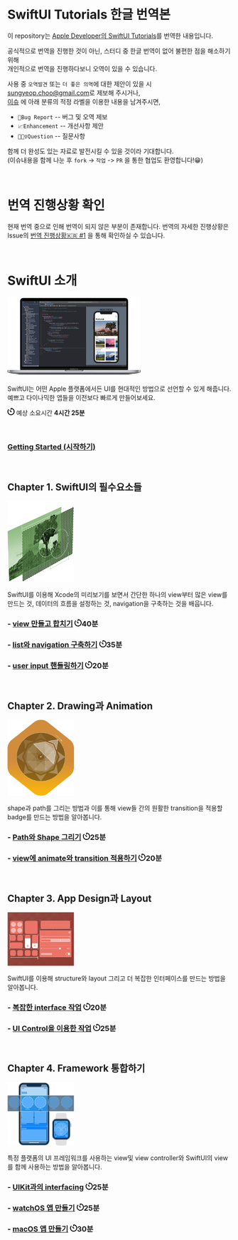 # SwiftUI Tutorials 한글 번역본

이 repository는 [Apple Developer의 SwiftUI Tutorials](https://developer.apple.com/tutorials/swiftui)를 번역한 내용입니다.

공식적으로 번역을 진행한 것이 아닌, 스터디 중 한글 번역이 없어 불편한 점을 해소하기 위해 <br>
개인적으로 번역을 진행하다보니 오역이 있을 수 있습니다.

사용 중 `오역발견` 또는 `더 좋은 의역`에 대한 제안이 있을 시 <br>
[sungyeop.choo@gmail.com](mailto:sungyeop.choo@gmail.com)로 제보해 주시거나, <br>
[이슈](https://github.com/danielsychoo/apple-swiftui-tutorials-ko/issues) 에 아래 분류의 적정 라벨을 이용한 내용을 남겨주시면,

- `🐛Bug Report` -- 버그 및 오역 제보
- `📈Enhancement` -- 개선사항 제안
- `🙋🏻‍♀️Question` -- 질문사항

함께 더 완성도 있는 자료로 발전시킬 수 있을 것이라 기대합니다. <br>
(이슈내용을 함께 나눈 후 `fork` -> `작업` -> `PR` 을 통한 협업도 환영합니다!😁)

<br>

# 번역 진행상황 확인

현재 번역 중으로 인해 번역이 되지 않은 부분이 존재합니다.
번역의 자세한 진행상황은 Issue의 [번역 진행상황🇰🇷 #1](https://github.com/danielsychoo/apple-swiftui-tutorials-ko/issues/1) 을 통해 확인하실 수 있습니다.

<br>

# SwiftUI 소개

<img alt="overview" src="images/landing/overview.png" style="max-width: 300px" />

SwiftUI는 어떤 Apple 플랫폼에서든 UI를 현대적인 방법으로 선언할 수 있게 해줍니다. <br>
예쁘고 다이나믹한 앱들을 이전보다 빠르게 만들어보세요.

<img alt="time" src="images/landing/time.svg" width="16" height="16" /> 예상 소요시간 **4시간 25분**

<br>

### [Getting Started (시작하기)](/1-swiftui-essentials/1-1-creating-and-combining-views.md)

<br>

## Chapter 1. SwiftUI의 필수요소들

<img alt="swiftui-essentials" src="images/landing/swiftui-essentials.png" style="width: 150px" />

SwiftUI를 이용해 Xcode의 미리보기를 보면서 간단한 하나의 view부터 많은 view를 만드는 것, 데이터의 흐름을 설정하는 것, navigation을 구축하는 것을 배웁니다.

### - [view 만들고 합치기](/1-swiftui-essentials/1-1-creating-and-combining-views.md) <img alt="time" src="images/landing/time.svg" width="16" height="16" />40분

### - [list와 navigation 구축하기]() <img alt="time" src="images/landing/time.svg" width="16" height="16" />35분

### - [user input 핸들링하기]() <img alt="time" src="images/landing/time.svg" width="16" height="16" />20분

<br>

## Chapter 2. Drawing과 Animation

<img alt="drawing-animation" src="images/landing/drawing-animation.png" style="width: 150px" />

shape과 path를 그리는 방법과 이를 통해 view들 간의 원활한 transition을 적용할 badge를 만드는 방법을 알아봅니다.

### - [Path와 Shape 그리기]() <img alt="time" src="images/landing/time.svg" width="16" height="16" />25분

### - [view에 animate와 transition 적용하기]() <img alt="time" src="images/landing/time.svg" width="16" height="16" />20분

<br>

## Chapter 3. App Design과 Layout

<img alt="layout-app-design" src="images/landing/layout-app-design.png" style="width: 150px" />

SwiftUI를 이용해 structure와 layout 그리고 더 복잡한 인터페이스를 만드는 방법을 알아봅니다.

### - [복잡한 interface 작업]() <img alt="time" src="images/landing/time.svg" width="16" height="16" />20분

### - [UI Control을 이용한 작업]() <img alt="time" src="images/landing/time.svg" width="16" height="16" />25분

<br>

## Chapter 4. Framework 통합하기

<img alt="framework-integration" src="images/landing/framework-integration.png" style="width: 150px" />

특정 플랫폼의 UI 프레임워크를 사용하는 view및 view controller와 SwiftUI의 view를 함께 사용하는 방법을 알아봅니다.

### - [UIKit과의 interfacing]() <img alt="time" src="images/landing/time.svg" width="16" height="16" />25분

### - [watchOS 앱 만들기]() <img alt="time" src="images/landing/time.svg" width="16" height="16" />25분

### - [macOS 앱 만들기]() <img alt="time" src="images/landing/time.svg" width="16" height="16" />30분

<br>
